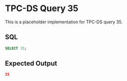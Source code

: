 # TPC-DS Query 35

This is a placeholder implementation for TPC-DS query 35.

## SQL
```sql
SELECT 35;
```

## Expected Output
```json
35
```
